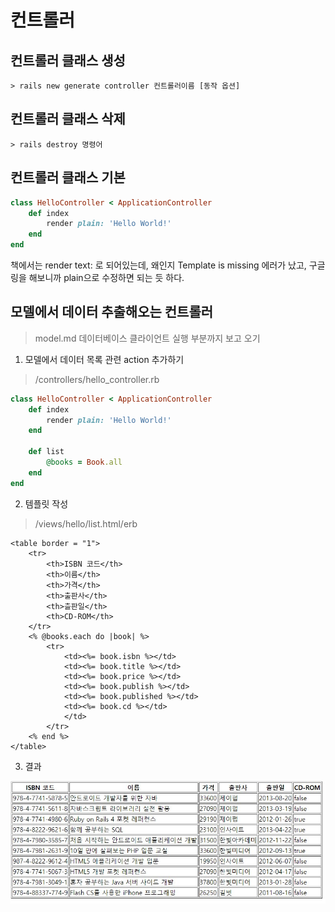 # 컨트롤러

## 컨트롤러 클래스 생성
```shell
> rails new generate controller 컨트롤러이름 [동작 옵션]
```

## 컨트롤러 클래스 삭제
```shell
> rails destroy 명령어
```

## 컨트롤러 클래스 기본
```ruby
class HelloController < ApplicationController
    def index
        render plain: 'Hello World!'
    end
end
```
책에서는 render text: 로 되어있는데, 왜인지 Template is missing 에러가 났고,
구글링을 해보니까 plain으로 수정하면 되는 듯 하다. 

## 모델에서 데이터 추출해오는 컨트롤러
> model.md 데이터베이스 클라이언트 실행 부분까지 보고 오기

1) 모델에서 데이터 목록 관련 action 추가하기
> /controllers/hello_controller.rb
```ruby
class HelloController < ApplicationController
    def index
        render plain: 'Hello World!'
    end

    def list
        @books = Book.all
    end
end

```

2) 템플릿 작성
> /views/hello/list.html/erb
```erb
<table border = "1">
    <tr>
        <th>ISBN 코드</th>
        <th>이름</th>
        <th>가격</th>
        <th>출판사</th>
        <th>츨판일</th>
        <th>CD-ROM</th>
    </tr>
    <% @books.each do |book| %>
        <tr>
            <td><%= book.isbn %></td>
            <td><%= book.title %></td>
            <td><%= book.price %></td>
            <td><%= book.publish %></td>
            <td><%= book.published %></td>
            <td><%= book.cd %></td>
            </td>
        </tr>
    <% end %>
</table>
```

3) 결과

![./img/img1.jpg](./img/img1.jpg)



